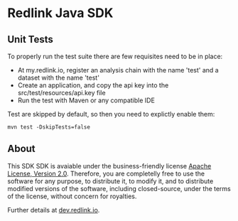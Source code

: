 # Redlink Java SDK 

## Unit Tests

To properly run the test suite there are few requisites need to be in place:

* At my.redlink.io, register an analysis chain with the name 'test' and a dataset with the name 'test'
* Create an application, and copy the api key into the src/test/resources/api.key file
* Run the test with Maven or any compatible IDE

Test are skipped by default, so then you need to explictly enable them:

    mvn test -DskipTests=false

## About

This SDK SDK is avaiable under the business-friendly license [Apache License, Version 2.0][ASL2]. 
Therefore, you are completelly free to use the software for any purpose, to distribute it, 
to modify it, and to distribute modified versions of the software, including closed-source, 
under the terms of the license, without concern for royalties.

Further details at [dev.redlink.io][dev].

[dev]: http://dev.redlink.io/sdk
[ASL2]: http://www.apache.org/licenses/LICENSE-2.0.html
